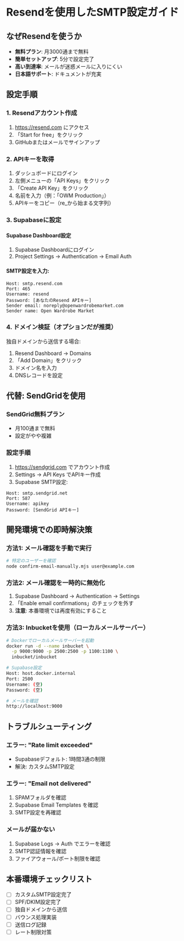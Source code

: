 # Resendを使用したSMTP設定ガイド

## なぜResendを使うか
- **無料プラン**: 月3000通まで無料
- **簡単セットアップ**: 5分で設定完了
- **高い到達率**: メールが迷惑メールに入りにくい
- **日本語サポート**: ドキュメントが充実

## 設定手順

### 1. Resendアカウント作成
1. https://resend.com にアクセス
2. 「Start for free」をクリック
3. GitHubまたはメールでサインアップ

### 2. APIキーを取得
1. ダッシュボードにログイン
2. 左側メニューの「API Keys」をクリック
3. 「Create API Key」をクリック
4. 名前を入力（例：「OWM Production」）
5. APIキーをコピー（re_から始まる文字列）

### 3. Supabaseに設定

#### Supabase Dashboard設定
1. Supabase Dashboardにログイン
2. Project Settings → Authentication → Email Auth

#### SMTP設定を入力:
```
Host: smtp.resend.com
Port: 465
Username: resend
Password: [あなたのResend APIキー]
Sender email: noreply@openwardrobemarket.com
Sender name: Open Wardrobe Market
```

### 4. ドメイン検証（オプションだが推奨）
独自ドメインから送信する場合:
1. Resend Dashboard → Domains
2. 「Add Domain」をクリック
3. ドメイン名を入力
4. DNSレコードを設定

## 代替: SendGridを使用

### SendGrid無料プラン
- 月100通まで無料
- 設定がやや複雑

### 設定手順
1. https://sendgrid.com でアカウント作成
2. Settings → API Keys でAPIキー作成
3. Supabase SMTP設定:
```
Host: smtp.sendgrid.net
Port: 587
Username: apikey
Password: [SendGrid APIキー]
```

## 開発環境での即時解決策

### 方法1: メール確認を手動で実行
```bash
# 特定のユーザーを確認
node confirm-email-manually.mjs user@example.com
```

### 方法2: メール確認を一時的に無効化
1. Supabase Dashboard → Authentication → Settings
2. 「Enable email confirmations」のチェックを外す
3. **注意**: 本番環境では再度有効にすること

### 方法3: Inbucketを使用（ローカルメールサーバー）
```bash
# Dockerでローカルメールサーバーを起動
docker run -d --name inbucket \
  -p 9000:9000 -p 2500:2500 -p 1100:1100 \
  inbucket/inbucket

# Supabase設定
Host: host.docker.internal
Port: 2500
Username: (空)
Password: (空)

# メールを確認
http://localhost:9000
```

## トラブルシューティング

### エラー: "Rate limit exceeded"
- Supabaseデフォルト: 1時間3通の制限
- 解決: カスタムSMTP設定

### エラー: "Email not delivered"
1. SPAMフォルダを確認
2. Supabase Email Templates を確認
3. SMTP設定を再確認

### メールが届かない
1. Supabase Logs → Auth でエラーを確認
2. SMTP認証情報を確認
3. ファイアウォール/ポート制限を確認

## 本番環境チェックリスト
- [ ] カスタムSMTP設定完了
- [ ] SPF/DKIM設定完了
- [ ] 独自ドメインから送信
- [ ] バウンス処理実装
- [ ] 送信ログ記録
- [ ] レート制限対策